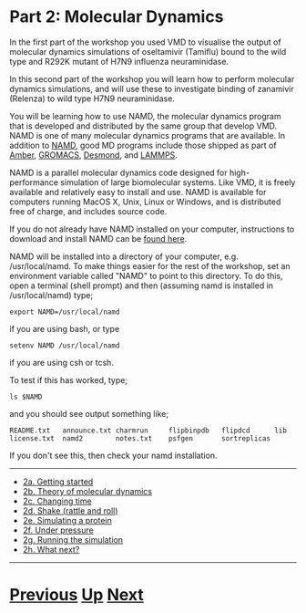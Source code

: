 # Part 2: Molecular Dynamics

In the first part of the workshop you used VMD to visualise the output of molecular dynamics simulations of oseltamivir (Tamiflu) bound to the wild type and R292K mutant of H7N9 influenza neuraminidase.

In this second part of the workshop you will learn how to perform molecular dynamics simulations, and will use these to investigate binding of zanamivir (Relenza) to wild type H7N9 neuraminidase.

You will be learning how to use NAMD, the molecular dynamics program that is developed and distributed by the same group that develop VMD. NAMD is one of many molecular dynamics programs that are available. In addition to [NAMD](http://www.ks.uiuc.edu/Research/namd), good MD programs include those shipped as part of [Amber](http://ambermd.org), [GROMACS](http://www.gromacs.org), [Desmond](http://www.deshawresearch.com/resources_desmond.html), and [LAMMPS](http://lammps.sandia.gov).

NAMD is a parallel molecular dynamics code designed for high-performance simulation of large biomolecular systems. Like VMD, it is freely available and relatively easy to install and use. NAMD is available for computers running MacOS X, Unix, Linux or Windows, and is distributed free of charge, and includes source code.

If you do not already have NAMD installed on your computer, instructions to download and install NAMD can be [found here](http://www.ks.uiuc.edu/Development/Download/download.cgi?PackageName=NAMD).

NAMD will be installed into a directory of your computer, e.g. /usr/local/namd. To make things easier for the rest of the workshop, set an environment variable called "NAMD" to point to this directory. To do this, open a terminal (shell prompt) and then (assuming namd is installed in /usr/local/namd) type;

```
export NAMD=/usr/local/namd
```

if you are using bash, or type

```
setenv NAMD /usr/local/namd
```

if you are using csh or tcsh.

To test if this has worked, type;

```
ls $NAMD
```

and you should see output something like;

```
README.txt   announce.txt charmrun     flipbinpdb   flipdcd      lib          license.txt  namd2        notes.txt    psfgen       sortreplicas
```

If you don't see this, then check your namd installation.

***

* [2a. Getting started](getting_started.md)
* [2b. Theory of molecular dynamics](theory.md)
* [2c. Changing time](time.md)
* [2d. Shake (rattle and roll)](shake.md)
* [2e. Simulating a protein](protein.md)
* [2f. Under pressure](pressure.md)
* [2g. Running the simulation](simulation.md)
* [2h. What next?](whatnext.md)

***

# [Previous](../README.md) [Up](../README.md) [Next](getting_started.md)
